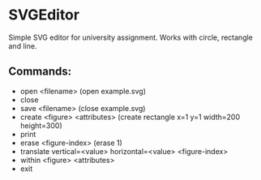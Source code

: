 # SVGEditor
Simple SVG editor for university assignment.
Works with circle, rectangle and line.

## Commands:
 - open &lt;filename&gt; (open example.svg) <br />
 - close <br />
 - save &lt;filename&gt; (close example.svg) <br />
 - create &lt;figure&gt; &lt;attributes&gt; (create rectangle x=1 y=1 width=200 height=300) <br />
 - print <br />
 - erase &lt;figure-index&gt; (erase 1) <br />
 - translate vertical=&lt;value&gt; horizontal=&lt;value&gt; &lt;figure-index&gt; <br />
 - within &lt;figure&gt; &lt;attributes&gt; <br />
 - exit
